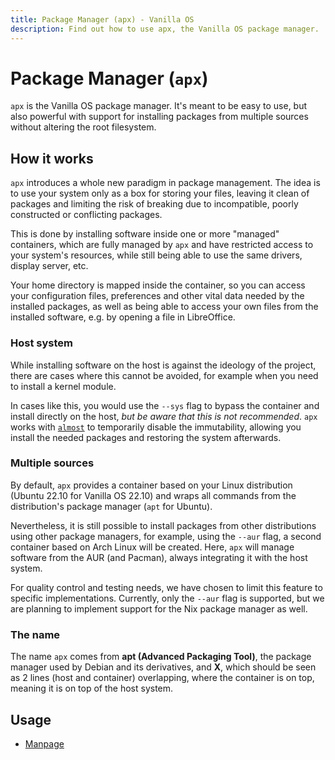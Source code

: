 ```yaml
---
title: Package Manager (apx) - Vanilla OS
description: Find out how to use apx, the Vanilla OS package manager.
---
```


# Package Manager (`apx`)
`apx` is the Vanilla OS package manager. It's meant to be easy to use, but 
also powerful with support for installing packages from multiple sources without 
altering the root filesystem.

## How it works
`apx` introduces a whole new paradigm in package management. The idea is to use 
your system only as a box for storing your files, leaving it clean of packages 
and limiting the risk of breaking due to incompatible, poorly constructed or 
conflicting packages.

This is done by installing software inside one or more "managed" containers, 
which are fully managed by `apx` and have restricted access to your system's 
resources, while still being able to use the same drivers, display server, etc.

Your home directory is mapped inside the container, so you can access your 
configuration files, preferences and other vital data needed by the installed 
packages, as well as being able to access your own files from the installed 
software, e.g. by opening a file in LibreOffice.

### Host system
While installing software on the host is against the ideology of the project, 
there are cases where this cannot be avoided, for example when you need to 
install a kernel module.

In cases like this, you would use the `--sys` flag to bypass the container and 
install directly on the host, *but be aware that this is not recommended*. `apx` 
works with [`almost`](/docs/almost) to temporarily disable the immutability, 
allowing you install the needed packages and restoring the system afterwards.

### Multiple sources
By default, `apx` provides a container based on your Linux distribution (Ubuntu 
22.10 for Vanilla OS 22.10) and wraps all commands from the distribution's 
package manager (`apt` for Ubuntu).

Nevertheless, it is still possible to install packages from other distributions 
using other package managers, for example, using the `--aur` flag, a second 
container based on Arch Linux will be created. Here, `apx` will manage software 
from the AUR (and Pacman), always integrating it with the host system.

For quality control and testing needs, we have chosen to limit this feature 
to specific implementations. Currently, only the `--aur` flag is supported, but 
we are planning to implement support for the Nix package manager as well.

### The name
The name `apx` comes from **apt (Advanced Packaging Tool)**, the package 
manager used by Debian and its derivatives, and **X**, which should be seen as 
2 lines (host and container) overlapping, where the container is on top, meaning 
it is on top of the host system.

## Usage
- [Manpage](/docs/apx/manpage)
